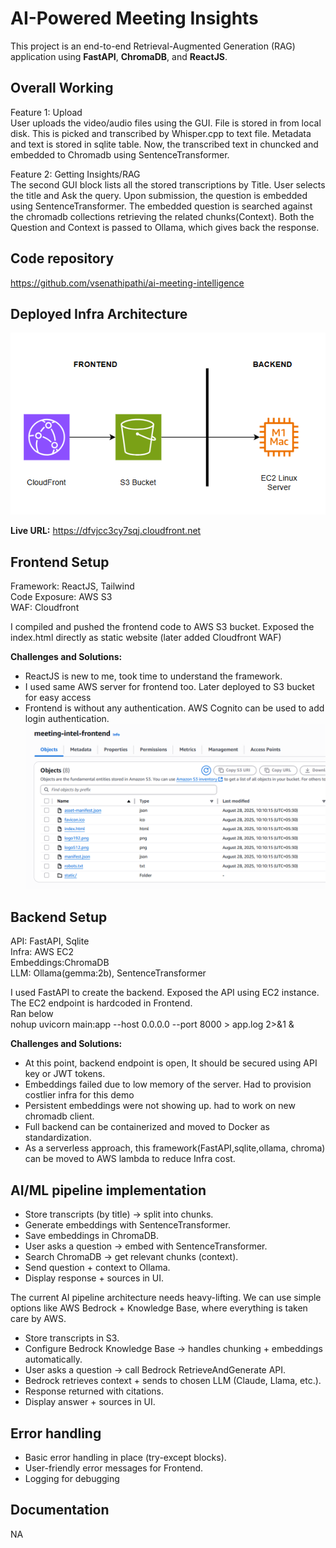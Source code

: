 # AI-Powered Meeting Insights

This project is an end-to-end Retrieval-Augmented Generation (RAG) application using **FastAPI**, **ChromaDB**, and **ReactJS**. 

## Overall Working

Feature 1: Upload<br>
User uploads the video/audio files using the GUI. File is stored in from local disk. This is picked and transcribed by Whisper.cpp to text file. Metadata and text is stored in sqlite table. Now, the transcribed text in chuncked and embedded to Chromadb using SentenceTransformer.

Feature 2: Getting Insights/RAG<br>
The second GUI block lists all the stored transcriptions by Title. User selects the title and Ask the query. Upon submission, the question is embedded using SentenceTransformer. The embedded question is searched against the chromadb collections retrieving the related chunks(Context).
Both the Question and Context is passed to Ollama, which gives back the response.

## Code repository

https://github.com/vsenathipathi/ai-meeting-intelligence

## Deployed Infra Architecture
![alt text](image.png)

**Live URL:** 
https://dfvjcc3cy7sqj.cloudfront.net

## Frontend Setup
Framework: ReactJS, Tailwind<br>
Code Exposure: AWS S3<br>
WAF: Cloudfront<br>

I compiled and pushed the frontend code to AWS S3 bucket. Exposed the index.html directly as static website (later added Cloudfront WAF)

**Challenges and Solutions:**
- ReactJS is new to me, took time to understand the framework.
- I used same AWS server for frontend too. Later deployed to S3 bucket for easy access
- Frontend is without any authentication. AWS Cognito can be used to add login authentication.
![alt text](image-2.png)



## Backend Setup
API: FastAPI, Sqlite<br>
Infra: AWS EC2<br>
Embeddings:ChromaDB<br>
LLM: Ollama(gemma:2b), SentenceTransformer<br>

I used FastAPI to create the backend. Exposed the API using EC2 instance. The EC2 endpoint is hardcoded in Frontend. <br>
Ran below <br>
nohup uvicorn main:app --host 0.0.0.0 --port 8000 > app.log 2>&1 &

**Challenges and Solutions:**
- At this point, backend endpoint is open, It should be secured using API key or JWT tokens.
- Embeddings failed due to low memory of the server. Had to provision costlier infra for this demo
- Persistent embeddings were not showing up. had to work on new chromadb client.
- Full backend can be containerized and moved to Docker as standardization.
- As a serverless approach, this framework(FastAPI,sqlite,ollama, chroma) can be moved to AWS lambda to reduce Infra cost.

## AI/ML pipeline implementation
- Store transcripts (by title) → split into chunks.
- Generate embeddings with SentenceTransformer.
- Save embeddings in ChromaDB.
- User asks a question → embed with SentenceTransformer.
- Search ChromaDB → get relevant chunks (context).
- Send question + context to Ollama.
- Display response + sources in UI.

The current AI pipeline architecture needs heavy-lifting. We can use simple options like AWS Bedrock + Knowledge Base, where everything is taken care by AWS.

- Store transcripts in S3.
- Configure Bedrock Knowledge Base → handles chunking + embeddings automatically.
- User asks a question → call Bedrock RetrieveAndGenerate API.
- Bedrock retrieves context + sends to chosen LLM (Claude, Llama, etc.).
- Response returned with citations.
- Display answer + sources in UI.

## Error handling
- Basic error handling in place (try-except blocks).
- User-friendly error messages for Frontend.
- Logging for debugging

## Documentation
NA
